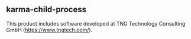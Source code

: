 karma-child-process
-------------------

This product includes software developed at
TNG Technology Consulting GmbH (https://www.tngtech.com/).
